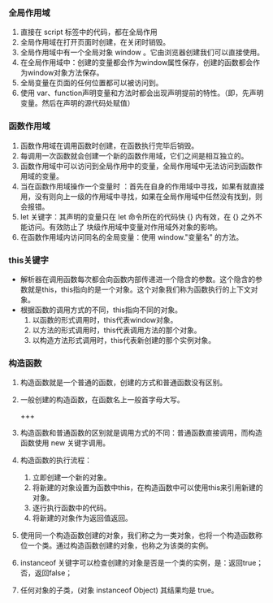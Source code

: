 ### 全局作用域

1. 直接在 script 标签中的代码，都在全局作用 
2. 全局作用域在打开页面时创建，在关闭时销毁。
3. 全局作用域中有一个全局对象 window 。它由浏览器创建我们可以直接使用。
4. 在全局作用域中：创建的变量都会作为window属性保存，创建的函数都会作为window对象方法保存。
5. 全局变量在页面的任何位置都可以被访问到。
6. 使用 var、function声明变量和方法时都会出现声明提前的特性。（即，先声明变量。然后在声明的源代码处赋值）

### 函数作用域

1. 函数作用域在调用函数时创建，在函数执行完毕后销毁。
2. 每调用一次函数就会创建一个新的函数作用域，它们之间是相互独立的。
3. 函数作用域中可以访问到全局作用中的变量，全局作用域中无法访问到函数作用域的变量。
4. 当在函数作用域操作一个变量时 ：首先在自身的作用域中寻找，如果有就直接用，没有则向上一级的作用域中寻找，如果在全局作用域中任然没有找到，则会报错。
5. let 关键字：其声明的变量只在 let 命令所在的代码快 {} 内有效，在 {} 之外不能访问。有效防止了 块级作用域中变量对作用域外对象的影响。
6. 在函数作用域内访问同名的全局变量：使用 window."变量名" 的方法。

### this关键字

* 解析器在调用函数每次都会向函数内部传递进一个隐含的参数。这个隐含的参数就是this，this指向的是一个对象。这个对象我们称为函数执行的上下文对象。
* 根据函数的调用方式的不同，this指向不同的对象。
  1. 以函数的形式调用时，this代表window对象。
  2. 以方法的形式调用时，this代表调用方法的那个对象。
  3. 以构造方法形式调用时，this代表新创建的那个实例对象。

### 构造函数

1. 构造函数就是一个普通的函数，创建的方式和普通函数没有区别。

2. 一般创建的构造函数，在函数名上一般首字母大写。

   +++

3. 构造函数和普通函数的区别就是调用方式的不同：普通函数直接调用，而构造函数使用 new 关键字调用。

4. 构造函数的执行流程：

   1. 立即创建一个新的对象。
   2. 将新建的对象设置为函数中this，在构造函数中可以使用this来引用新建的对象。
   3. 逐行执行函数中的代码。
   4. 将新建的对象作为返回值返回。

5. 使用同一个构造函数创建的对象，我们称之为一类对象，也将一个构造函数称位一个类。通过构造函数创建的对象，也称之为该类的实例。

6.  instanceof 关键字可以检查创建的对象是否是一个类的实例，是：返回true；否，返回false；

   1. 任何对象的子类，(对象 instanceof Object) 其结果均是 true。
